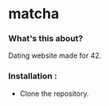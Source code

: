 # matcha

### What's this about?
Dating website made for 42.

### Installation :
- Clone the repository.
